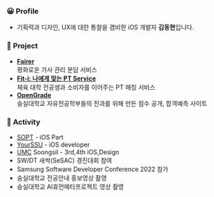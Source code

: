 
### 😀 Profile
- 기획력과 디자인, UX에 대한 통찰을 겸비한 iOS 개발자 **김동현**입니다.


### 🌳 Project

- [**Fairer**](https://www.behance.net/gallery/147276499/fairerPeacemaker-for-Houseworker)  
  평화로운 가사 관리 분담 서비스 
- [**Fit-i: 나에게 맞는 PT Service**](https://github.com/FIT-I) </br>
  체육 대학 전공생과 소비자를 이어주는 PT 매칭 서비스
- [**OpenGrade**](https://github.com/ssuperpower-developer/OpenGrade-frontend) </br>
  숭실대학교 자유전공학부들의 전과를 위해 만든 점수 공개, 합격예측 사이트

### 🌊 Activity

- [SOPT](https://www.sopt.org/) - iOS Part
- [YourSSU](https://intro.yourssu.com/) - iOS developer 
- [UMC](https://www.makeus.in/umc) Soongsil - 3rd,4th iOS,Design
- SW/DT   새싹(SeSAC) 경진대회 참여
- Samsung Software Developer Conference 2022 참가
- 숭실대학교 전공안내 홍보영상 촬영
- 숭실대학교 AI휴먼메타프로젝트 영상 촬영
